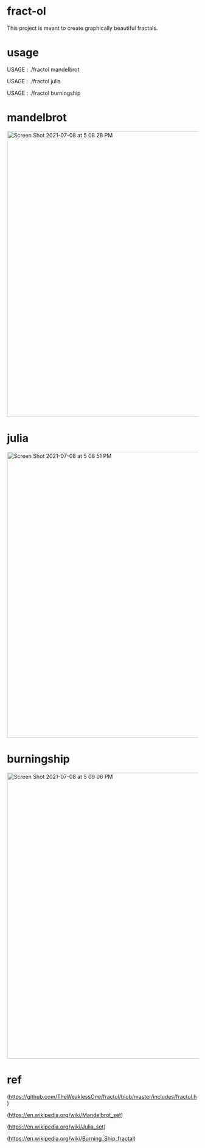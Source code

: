 # fract-ol
This project is meant to create graphically beautiful fractals.

# usage
USAGE : ./fractol mandelbrot

USAGE : ./fractol julia

USAGE : ./fractol burningship

# mandelbrot
<img width="752" alt="Screen Shot 2021-07-08 at 5 08 28 PM" src="https://user-images.githubusercontent.com/86599495/124886572-562f3e00-e00f-11eb-95fc-60861ac35458.png">

# julia
<img width="752" alt="Screen Shot 2021-07-08 at 5 08 51 PM" src="https://user-images.githubusercontent.com/86599495/124886570-54fe1100-e00f-11eb-9578-ea132eae4a6b.png">

# burningship
<img width="752" alt="Screen Shot 2021-07-08 at 5 09 06 PM" src="https://user-images.githubusercontent.com/86599495/124886556-516a8a00-e00f-11eb-857d-15fc4a8639a1.png">

# ref

(https://github.com/TheWeaklessOne/fractol/blob/master/includes/fractol.h)

(https://en.wikipedia.org/wiki/Mandelbrot_set)

(https://en.wikipedia.org/wiki/Julia_set)

(https://en.wikipedia.org/wiki/Burning_Ship_fractal)
